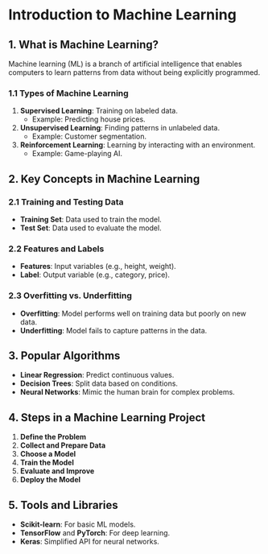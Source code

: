 # Introduction to Machine Learning

## 1. What is Machine Learning?
Machine learning (ML) is a branch of artificial intelligence that enables computers to learn patterns from data without being explicitly programmed.

### 1.1 Types of Machine Learning
1. **Supervised Learning**: Training on labeled data.
   - Example: Predicting house prices.
2. **Unsupervised Learning**: Finding patterns in unlabeled data.
   - Example: Customer segmentation.
3. **Reinforcement Learning**: Learning by interacting with an environment.
   - Example: Game-playing AI.

## 2. Key Concepts in Machine Learning
### 2.1 Training and Testing Data
- **Training Set**: Data used to train the model.
- **Test Set**: Data used to evaluate the model.

### 2.2 Features and Labels
- **Features**: Input variables (e.g., height, weight).
- **Label**: Output variable (e.g., category, price).

### 2.3 Overfitting vs. Underfitting
- **Overfitting**: Model performs well on training data but poorly on new data.
- **Underfitting**: Model fails to capture patterns in the data.

## 3. Popular Algorithms
- **Linear Regression**: Predict continuous values.
- **Decision Trees**: Split data based on conditions.
- **Neural Networks**: Mimic the human brain for complex problems.

## 4. Steps in a Machine Learning Project
1. **Define the Problem**
2. **Collect and Prepare Data**
3. **Choose a Model**
4. **Train the Model**
5. **Evaluate and Improve**
6. **Deploy the Model**

## 5. Tools and Libraries
- **Scikit-learn**: For basic ML models.
- **TensorFlow** and **PyTorch**: For deep learning.
- **Keras**: Simplified API for neural networks.
